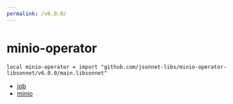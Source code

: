 ```yaml
---
permalink: /v6.0.0/
---
```


# minio-operator

```jsonnet
local minio-operator = import "github.com/jsonnet-libs/minio-operator-libsonnet/v6.0.0/main.libsonnet"
```



* [job](job/index.md)
* [minio](minio/index.md)